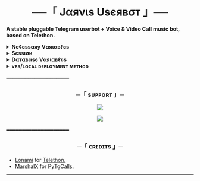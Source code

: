 <h1 align="center">
  <b>──「 Jαяνιѕ Uѕєявσᴛ 」──</b>
</h1>

<b>A stable pluggable Telegram userbot + Voice & Video Call music bot, based on Telethon.</b>

<details>
<summary>
<b> Nє¢єѕѕαяу Vαяιαвℓєѕ </b>
</summary>

* `API_ID` & `API_HASH` - API_ID & API_HASH for your account. Get it from [MyTelegramOrg](https://my.telegram.org/auth)
* `SESSION` - SessionString for your accounts login session. Get it from Sєѕѕισи. 👇
</details>

<details>
<summary>
<b> Sєѕѕισи </b>
</summary>

* Linux : `wget -O session.py https://raw.githubusercontent.com/btwOreO/Jarvis/refs/heads/main/resources/session/ssgen.py && python3 session.py`
* PowerShell : `cd desktop ; wget https://raw.githubusercontent.com/btwOreO/Jarvis/refs/heads/main/resources/session/ssgen.py ; python jarvis.py`

</details>

<details>
<summary>
<b> Dαтαвαѕє Vαяιαвℓєѕ </b>
</summary>

One of the following database:
- For **Redis** (tutorial [here](./resources/extras/redistut.md))
  - `REDIS_URI` - Redis endpoint URL, from [redislabs](http://redislabs.com/).
  - `REDIS_PASSWORD` - Redis endpoint Password, from [redislabs](http://redislabs.com/).
- For **MONGODB**
  - `MONGO_URI` - Get it from [mongodb](https://mongodb.com/atlas).
- For **SQLDB**
  - `DATABASE_URL`- Get it from [elephantsql](https://elephantsql.com).

</details>

<details>
<summary>
<b> ᴠᴘs/ʟᴏᴄᴀʟ ᴅᴇᴘʟᴏʏᴍᴇɴᴛ ᴍᴇᴛʜᴏᴅ </b>
</summary>

- Get your [Necessary Variables](#Nє¢єѕѕαяу_Vαяιαвℓєѕ)
- Clone The Repository:
  `git clone https://github.com/btwOreO/jarvis`
- Go to the cloned folder:
  `cd jarvis`
- Install the requirements:
  `pip install -r requirements.txt`
- Fill your details in a `.env` file, as given in [`.env.sample`](https://github.com/btwOreO/Jarvis/blob/main/.env.sample).
- Run the Bot:
  - Linux Users:
   `bash startup`
  - Windows Users:
    `python -m pyJarvis`

</details>

━━━━━━━━━━━━━━━━━━━━
<h3 align="center">
    ─「 sᴜᴩᴩᴏʀᴛ 」─
</h3>

<p align="center">
<a href="https://telegram.me/JarvisSupportChat"><img src="https://img.shields.io/badge/-Support%20Group-blue.svg?style=for-the-badge&logo=Telegram"></a>
</p>
<p align="center">
<a href="https://telegram.me/MyJarvis"><img src="https://img.shields.io/badge/-Support%20Channel-blue.svg?style=for-the-badge&logo=Telegram"></a>
</p>

━━━━━━━━━━━━━━━━━━━━

<h3 align="center">
    ─「 ᴄʀᴇᴅɪᴛs 」─
</h3>

* [Lonami](https://github.com/LonamiWebs/) for [Telethon.](https://github.com/LonamiWebs/Telethon)
* [MarshalX](https://github.com/MarshalX) for [PyTgCalls.](https://github.com/MarshalX/tgcalls)

---
